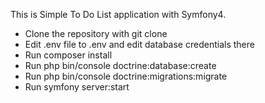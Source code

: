 This is Simple To Do List application with Symfony4.

- Clone the repository with git clone
- Edit .env file to .env and edit database credentials there
- Run composer install
- Run php bin/console doctrine:database:create
- Run php bin/console doctrine:migrations:migrate
- Run symfony server:start

